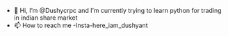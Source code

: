 - 👋 Hi, I’m @Dushycrpc and I’m currently trying to learn python for trading in indian share market
- 📫 How to reach me -Insta-here_iam_dushyant
<!---
Dushycrpc/Dushycrpc is a ✨ special ✨ repository because its `README.md` (this file) appears on your GitHub profile.
You can click the Preview link to take a look at your changes.
--->
